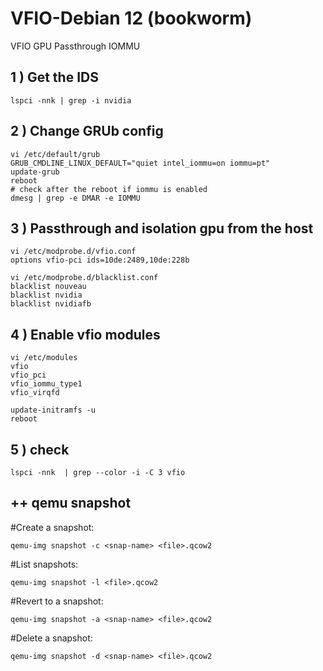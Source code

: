 # VFIO-Debian 12 (bookworm)
VFIO GPU Passthrough IOMMU 

## 1 ) Get the IDS
```
lspci -nnk | grep -i nvidia

```

## 2 ) Change GRUb config

```
vi /etc/default/grub
GRUB_CMDLINE_LINUX_DEFAULT="quiet intel_iommu=on iommu=pt"
update-grub
reboot
# check after the reboot if iommu is enabled 
dmesg | grep -e DMAR -e IOMMU
```
## 3 ) Passthrough and isolation gpu from the host
```
vi /etc/modprobe.d/vfio.conf
options vfio-pci ids=10de:2489,10de:228b
```
```
vi /etc/modprobe.d/blacklist.conf
blacklist nouveau
blacklist nvidia
blacklist nvidiafb
```

## 4 ) Enable vfio modules
```
vi /etc/modules
vfio
vfio_pci
vfio_iommu_type1
vfio_virqfd
```
```
update-initramfs -u
reboot
```

## 5 )  check 

```
lspci -nnk  | grep --color -i -C 3 vfio 
```
## ++ qemu snapshot

#Create a snapshot:
```
qemu-img snapshot -c <snap-name> <file>.qcow2
```
#List snapshots:
```
qemu-img snapshot -l <file>.qcow2
```
#Revert to a snapshot:
```
qemu-img snapshot -a <snap-name> <file>.qcow2
```
#Delete a snapshot:
```
qemu-img snapshot -d <snap-name> <file>.qcow2
```
